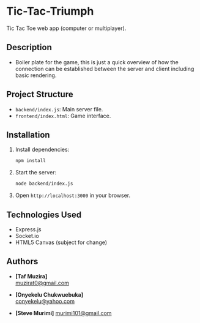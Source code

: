 # Tic-Tac-Triumph

Tic Tac Toe web app (computer or multiplayer).

## Description

- Boiler plate for the game, this is just a quick overview of how the connection can be established between the server and client including basic rendering.

## Project Structure

- `backend/index.js`: Main server file.
- `frontend/index.html`: Game interface.

## Installation

1. Install dependencies:
   ```sh
   npm install
   ```
2. Start the server:
   ```sh
   node backend/index.js
   ```
3. Open `http://localhost:3000` in your browser.

## Technologies Used

- Express.js
- Socket.io
- HTML5 Canvas (subject for change)

## Authors

- **[Taf Muzira]**  
  [muzirat0@gmail.com](mailto:muzirat0@gmail.com)

- **[Onyekelu Chukwuebuka]**  
  [conyekelu@yahoo.com](mailto:conyekelu@yahoo.com)

- **[Steve Murimi]**
  [murimi101@gmail.com](mailto:murimi101@gmail.com)
